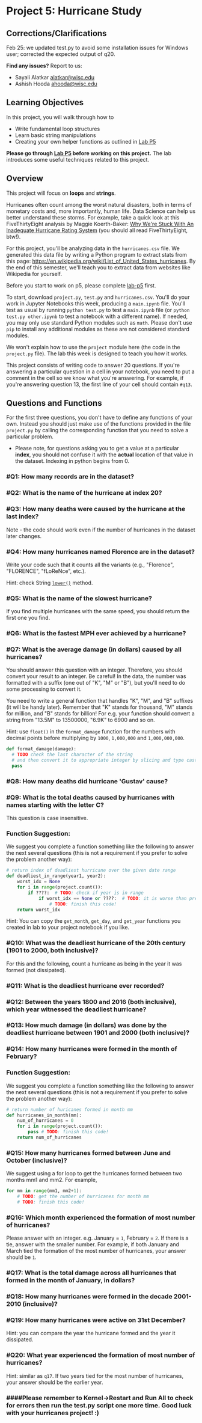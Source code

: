 # Project 5: Hurricane Study


## Corrections/Clarifications
Feb 25: we updated test.py to avoid some installation issues for Windows user; corrected the expected output of q20.

**Find any issues?** Report to us: 

- Sayali Alatkar <alatkar@wisc.edu>
- Ashish Hooda <ahooda@wisc.edu>

## Learning Objectives

In this project, you will walk through how to

* Write fundamental loop structures
* Learn basic string manipulations 
* Creating your own helper functions as outlined in [Lab P5](https://github.com/msyamkumar/cs220-s21-projects/tree/master/lab-p5)

**Please go through [Lab P5](https://github.com/msyamkumar/cs220-s21-projects/tree/master/lab-p5) before working on this project.** The lab introduces some useful techniques related to this project.

## Overview
This project will focus on **loops** and **strings**.

Hurricanes often count among the worst natural disasters, both in terms of
monetary costs and, more importantly, human life.  Data Science can
help us better understand these storms.  For example, take a quick
look at this FiveThirtyEight analysis by Maggie Koerth-Baker:
[Why We're Stuck With An Inadequate Hurricane Rating System](https://fivethirtyeight.com/features/why-were-stuck-with-an-inadequate-hurricane-rating-system/)
(you should all read FiveThirtyEight, btw!).

For this project, you'll be analyzing data in the `hurricanes.csv`
file.  We generated this data file by writing a Python program to
extract stats from this page:
https://en.wikipedia.org/wiki/List_of_United_States_hurricanes.  By
the end of this semester, we'll teach you to extract data from
websites like Wikipedia for yourself.

Before you start to work on p5, please complete [lab-p5](https://github.com/msyamkumar/cs220-s21-projects/tree/master/lab-p5) first.

 To start,
download `project.py`, `test.py` and `hurricanes.csv`.  You'll do your
work in Jupyter Notebooks this week, producing a `main.ipynb` file.
You'll test as usual by running `python test.py` to test a
`main.ipynb` file (or `python test.py other.ipynb` to test a notebook
with a different name). If needed, you may only use standard Python modules such as `math`. Please don't use `pip` to install any additional modules as these are not considered standard modules.

We won't explain how to use the `project` module here (the code in the
`project.py` file).  The lab this week is designed to teach you how it
works.

This project consists of writing code to answer 20 questions.  If
you're answering a particular question in a cell in your notebook, you
need to put a comment in the cell so we know what you're answering.
For example, if you're answering question 13, the first line of your
cell should contain `#q13`.

## Questions and Functions

For the first three questions, you don't have to define
any functions of your own. Instead you should just make use of the
functions provided in the file `project.py` by calling the corresponding
function that you need to solve a particular problem.

* Please note, for questions asking you to get a value at a particular **index**, you should not confuse it with the **actual** location of that value in the dataset. Indexing in python begins from 0.
<!-- For example, consider the table below:

<img src="table.png" width="150">

The **index** for the pokemon Charmander is 3 but its **actual** location is 4. Therefore, you must follow this convention for all the questions asking for the value at a particular index.-->

### #Q1: How many records are in the dataset?

### #Q2: What is the name of the hurricane at index 20?

### #Q3: How many deaths were caused by the hurricane at the last index?
Note - the code should work even if the number of hurricanes in the dataset later changes.

### #Q4: How many hurricanes named Florence are in the dataset?

Write your code such that it counts all the variants (e.g., "Florence",
"FLORENCE", "fLoReNce", etc.).

Hint: check String [`lower()`](https://www.w3schools.com/python/ref_string_lower.asp) method.

### #Q5: What is the name of the slowest hurricane?

If you find multiple hurricanes with the same speed, you should return the first one you find.

### #Q6: What is the fastest MPH ever achieved by a hurricane?

### #Q7: What is the average damage (in dollars) caused by all hurricanes?

You should answer this question with an integer. Therefore, you should convert your result to an integer. Be careful! In the data, the number was formatted with a suffix (one out of "K", "M" or "B"), but you'll need to do some processing to convert it.<!-- to this: `13500000` (an integer). -->

You need to write a general function that handles "K", "M", and "B" suffixes (it will be handy later).
Remember that "K" stands for thousand, "M" stands for million, and "B" stands for billion! For e.g. your function should convert a string from "13.5M" to 13500000, "6.9K" to 6900 and so on. 

Hint: use `float()` in the `format_damage` function for the numbers with decimal points before multiplying by `1000`, `1,000,000` and `1,000,000,000`. 

```python
def format_damage(damage):
  # TODO check the last character of the string
  # and then convert it to appropriate integer by slicing and type casting
  pass
```

<!-- ### Q9: How much faster was the fastest hurricane compared to the average speed of all the hurricanes in the dataset?

You need to calculate the average mph speed of all hurricanes and subtract it from fastest mph speed. -->

<!-- ### Q10: How much damage (in dollars) was done by the hurricane Sandy? -->

### #Q8: How many deaths did hurricane 'Gustav' cause?

### #Q9: What is the total deaths caused by hurricanes with names starting with the letter C?

This question is case insensitive.

### Function Suggestion:

We suggest you complete a function something like the following to
answer the next several questions (this is not a requirement if you
prefer to solve the problem another way):

```python
# return index of deadliest hurricane over the given date range
def deadliest_in_range(year1, year2):
    worst_idx = None
    for i in range(project.count()):
        if ????:  # TODO: check if year is in range
            if worst_idx == None or ????:  # TODO: it is worse than previous?
                # TODO: finish this code!
    return worst_idx
```

Hint: You can copy the `get_month`, `get_day`, and `get_year`
functions you created in lab to your project notebook if you like.

### #Q10: What was the deadliest hurricane of the 20th century (1901 to 2000, both inclusive)?

For this and the following, count a hurricane as being in the year it
was formed (not dissipated).

### #Q11: What is the deadliest hurricane ever recorded?

### #Q12: Between the years 1800 and 2016 (both inclusive), which year witnessed the deadliest hurricane?

### #Q13: How much damage (in dollars) was done by the deadliest hurricane between 1901 and 2000 (both inclusive)?

### #Q14: How many hurricanes were formed in the month of February?

### Function Suggestion:

We suggest you complete a function something like the following to
answer the next several questions (this is not a requirement if you
prefer to solve the problem another way):

```python
# return number of huricanes formed in month mm
def hurricanes_in_month(mm):
    num_of_hurricanes = 0
    for i in range(project.count()):
        pass # TODO: finish this code!
    return num_of_hurricanes
```


### #Q15: How many hurricanes formed between June and October (inclusive)?

We suggest using a for loop to get the hurricanes formed between two months mm1 and mm2. For example,

```python
for mm in range(mm1, mm2+1):
    # TODO: get the number of hurricanes for month mm 
    # TODO: finish this code!
```

### #Q16: Which month experienced the formation of most number of hurricanes? 

Please answer with an integer. e.g. January = `1`, February = `2`. If there is a tie, answer with the smaller number. For example, if both January and March tied the formation of the most number of hurricanes, your answer should be `1`.

### #Q17: What is the total damage across all hurricanes that formed in the month of January, in dollars?

### #Q18: How many hurricanes were formed in the decade 2001-2010 (inclusive)?

### #Q19: How many hurricanes were active on 31st December?
Hint: you can compare the year the hurricane formed and the year it dissipated. 

### #Q20: What year experienced the formation of most number of hurricanes?
Hint: similar as `q17`. 
If two years tied for the most number of hurricanes, your answer should be the earlier year.

### ####Please remember to Kernel->Restart and Run All to check for errors then run the test.py script one more time. Good luck with your hurricanes project! :) 
